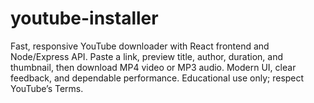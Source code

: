 # youtube-installer
Fast, responsive YouTube downloader with React frontend and Node/Express API. Paste a link, preview title, author, duration, and thumbnail, then download MP4 video or MP3 audio. Modern UI, clear feedback, and dependable performance. Educational use only; respect YouTube’s Terms.

